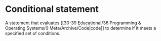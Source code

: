 
# Conditional statement

A statement that evaluates [[30-39 Educational/36 Programming & Operating Systems/0 Meta/Archive/Code|code]] to determine if it meets a specified set of conditions.